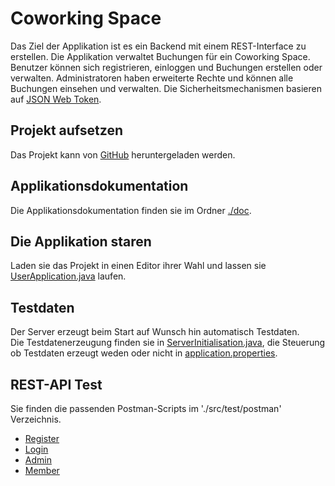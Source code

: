 # Coworking Space
Das Ziel der Applikation ist es ein Backend mit einem REST-Interface zu erstellen. Die Applikation verwaltet Buchungen für ein Coworking Space. Benutzer können sich registrieren, einloggen und Buchungen erstellen oder verwalten. Administratoren haben erweiterte Rechte und können alle Buchungen einsehen und verwalten. Die Sicherheitsmechanismen basieren auf [JSON Web Token](https://jwt.io/).

## Projekt aufsetzen
Das Projekt kann von [GitHub](https://github.com/MarcoSpinaBZZ/Multi-User-Applikation) heruntergeladen werden.

## Applikationsdokumentation
Die Applikationsdokumentation finden sie im Ordner [./doc](./doc/appDoc.md).

## Die Applikation staren
Laden sie das Projekt in einen Editor ihrer Wahl und lassen sie [UserApplication.java](./src/main/java/ch/zli/m223/UserApplication.java) laufen.

## Testdaten
Der Server erzeugt beim Start auf Wunsch hin automatisch Testdaten.  
Die Testdatenerzeugung finden sie in [ServerInitialisation.java](./src/main/java/ch/zli/m223/init/ServerInitialisation.java), die Steuerung ob Testdaten erzeugt weden oder nicht in [application.properties](./src/main/resources/application.properties).

## REST-API Test
Sie finden die passenden Postman-Scripts im './src/test/postman' Verzeichnis. 
- [Register](./src/test/postman/Register.postman_collection.json)
- [Login](./src/test/postman/Login.postman_collection.json)
- [Admin](./src/test/postman/Admin.postman_collection.json)
- [Member](./src/test/postman/Member.postman_collection.json)